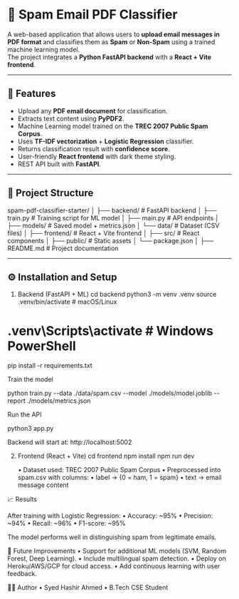 # 📧 Spam Email PDF Classifier

A web-based application that allows users to **upload email messages in PDF format** and classifies them as **Spam** or **Non-Spam** using a trained machine learning model.  
The project integrates a **Python FastAPI backend** with a **React + Vite frontend**.

---

## 🚀 Features
- Upload any **PDF email document** for classification.
- Extracts text content using **PyPDF2**.
- Machine Learning model trained on the **TREC 2007 Public Spam Corpus**.
- Uses **TF-IDF vectorization** + **Logistic Regression** classifier.
- Returns classification result with **confidence score**.
- User-friendly **React frontend** with dark theme styling.
- REST API built with **FastAPI**.

---

## 📂 Project Structure
spam-pdf-classifier-starter/
│
├── backend/                # FastAPI backend
│   ├── train.py            # Training script for ML model
│   ├── main.py             # API endpoints
│   ├── models/             # Saved model + metrics.json
│   └── data/               # Dataset (CSV files)
│
├── frontend/               # React + Vite frontend
│   ├── src/                # React components
│   ├── public/             # Static assets
│   └── package.json
│
├── README.md               # Project documentation

---

## ⚙️ Installation and Setup

1. Backend (FastAPI + ML)
cd backend
python3 -m venv .venv
source .venv/bin/activate   # macOS/Linux
# .venv\Scripts\activate    # Windows PowerShell

pip install -r requirements.txt

Train the model

python train.py --data ./data/spam.csv --model ./models/model.joblib --report ./models/metrics.json

Run the API

python3 app.py

Backend will start at: http://localhost:5002 


2. Frontend (React + Vite)
cd frontend
npm install
npm run dev

	•	Dataset used: TREC 2007 Public Spam Corpus
	•	Preprocessed into spam.csv with columns:
	•	label → {0 = ham, 1 = spam}
	•	text → email message content

  📈 Results

After training with Logistic Regression:
	•	Accuracy: ~95%
	•	Precision: ~94%
	•	Recall: ~96%
	•	F1-score: ~95%

The model performs well in distinguishing spam from legitimate emails.

📌 Future Improvements
	•	Support for additional ML models (SVM, Random Forest, Deep Learning).
	•	Include multilingual spam detection.
	•	Deploy on Heroku/AWS/GCP for cloud access.
	•	Add continuous learning with user feedback.

👨‍💻 Author
	•	Syed Hashir Ahmed
	•	B.Tech CSE Student



